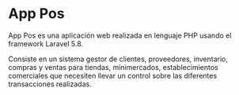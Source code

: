 # App Pos

App Pos es una aplicación web realizada en lenguaje PHP usando el framework Laravel 5.8.

Consiste en un sistema gestor de clientes, proveedores, inventario, compras y ventas para tiendas, minimercados, establecimientos comerciales que necesiten llevar un control sobre las diferentes transacciones realizadas.